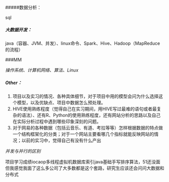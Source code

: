 #####数据分析：

sql

##### 大数据开发：

java（容器、JVM、并发）、linux命令、Spark、Hive、Hadoop（MapReduce的流程）

###MM

*操作系统、计算机网络、算法、Linux*

##### Other：

1. 项目以及实习的情况、各种具体细节，对于项目中用的模型会问为什么选择这个模型，以及优缺点、项目中数据怎么预处理。
2. HIVE使用熟练程度（觉得自己在实习期间，用HIVE写过最难的语句或者最复杂的语法）、还有R、Python的使用熟练程度，还有网站分析的思路以及自己在实际分析过程中遇到哪些印象深刻的问题。
3. 对于网易的各种数据（包括云音乐、有道、考拉等等）怎样根据数据的特点做一个结构框架化的分类；对于一个网站主要看哪几个指标就能反映网站的情况；以前的实习中，觉得自己有没有什么产出



*并发与并行的区别*

项目学习成绩iocaop多线程虚拟机数据库索引java基础手写排序算法，51还没面但我感觉我面了这么多公司了大多数都是这个套路，研究生应该还会问问大数据和分布式